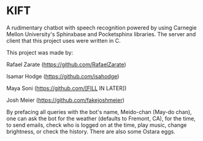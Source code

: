 # KIFT

A rudimentary chatbot with speech recognition powered by using Carnegie Mellon University's Sphinxbase and Pocketsphinx libraries.
The server and client that this project uses were written in C.

This project was made by:

Rafael Zarate (https://github.com/RafaelZarate)

Isamar Hodge (https://github.com/isahodge)

Maya Soni (https://github.com/[FILL IN LATER])

Josh Meier (https://github.com/fakejoshmeier)

By prefacing all queries with the bot's name, Meido-chan (May-do chan), one can ask the bot for the weather (defaults to Fremont, CA), for the time, to send emails, check who is logged on at the time, play music, change brightness, or check the history.
There are also some Ostara eggs.
